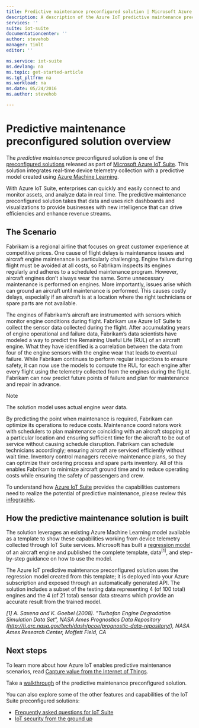```yaml
---
title: Predictive maintenance preconfigured solution | Microsoft Azure
description: A description of the Azure IoT predictive maintenance preconfigured solution.
services: ''
suite: iot-suite
documentationcenter: ''
author: stevehob
manager: timlt
editor: ''

ms.service: iot-suite
ms.devlang: na
ms.topic: get-started-article
ms.tgt_pltfrm: na
ms.workload: na
ms.date: 05/24/2016
ms.author: stevehob

---
```

# Predictive maintenance preconfigured solution overview
The *predictive maintenance* preconfigured solution is one of the [preconfigured solutions](iot-suite-what-are-preconfigured-solutions.md) released as part of [Microsoft Azure IoT Suite](iot-suite-overview.md). This solution integrates real-time device telemetry collection with a predictive model created using [Azure Machine Learning](https://azure.microsoft.com/services/machine-learning/).

With Azure IoT Suite, enterprises can quickly and easily connect to and monitor assets, and analyze data in real time. The predictive maintenance preconfigured solution takes that data and uses rich dashboards and visualizations to provide businesses with new intelligence that can drive efficiencies and enhance revenue streams.

## The Scenario
Fabrikam is a regional airline that focuses on great customer experience at competitive prices. One cause of flight delays is maintenance issues and aircraft engine maintenance is particularly challenging. Engine failure during flight must be avoided at all costs, so Fabrikam inspects its engines regularly and adheres to a scheduled maintenance program. However, aircraft engines don’t always wear the same. Some unnecessary maintenance is performed on engines. More importantly, issues arise which can ground an aircraft until maintenance is performed. This causes costly delays, especially if an aircraft is at a location where the right technicians or spare parts are not available.

The engines of Fabrikam’s aircraft are instrumented with sensors which monitor engine conditions during flight. Fabrikam use Azure IoT Suite to collect the sensor data collected during the flight. After accumulating years of engine operational and failure data, Fabrikam’s data scientists have modeled a way to predict the Remaining Useful Life (RUL) of an aircraft engine. What they have identified is a correlation between the data from four of the engine sensors with the engine wear that leads to eventual failure. While Fabrikam continues to perform regular inspections to ensure safety, it can now use the models to compute the RUL for each engine after every flight using the telemetry collected from the engines during the flight. Fabrikam can now predict future points of failure and plan for maintenance and repair in advance.

> [!NOTE]
> The solution model uses actual engine wear data.
> 
> 

By predicting the point when maintenance is required, Fabrikam can optimize its operations to reduce costs. Maintenance coordinators work with schedulers to plan maintenance coinciding with an aircraft stopping at a particular location and ensuring sufficient time for the aircraft to be out of service without causing schedule disruption. Fabrikam can schedule technicians accordingly; ensuring aircraft are serviced efficiently without wait time. Inventory control managers receive maintenance plans, so they can optimize their ordering process and spare parts inventory. All of this enables Fabrikam to minimize aircraft ground time and to reduce operating costs while ensuring the safety of passengers and crew.

To understand how [Azure IoT Suite](iot-suite-overview.md) provides the capabilities customers need to realize the potential of predictive maintenance, please review this [infographic](https://www.microsoft.com/server-cloud/predictivemaintenance/Index.html).

## How the predictive maintenance solution is built
The solution leverages an existing Azure Machine Learning model available as a template to show these capabilities working from device telemetry collected through IoT Suite services. Microsoft has built a [regression model](http://gallery.cortanaanalytics.com/Collection/Predictive-Maintenance-Template-3) of an aircraft engine and published the complete template, data<sup>\[1\]</sup>, and step-by-step guidance on how to use the model.

The Azure IoT predictive maintenance preconfigured solution uses the regression model created from this template; it is deployed into your Azure subscription and exposed through an automatically generated API. The solution includes a subset of the testing data representing 4 (of 100 total) engines and the 4 (of 21 total) sensor data streams which provide an accurate result from the trained model.

*\[1\] A. Saxena and K. Goebel (2008). "Turbofan Engine Degradation Simulation Data Set", NASA Ames Prognostics Data Repository (http://ti.arc.nasa.gov/tech/dash/pcoe/prognostic-data-repository/), NASA Ames Research Center, Moffett Field, CA*

## Next steps
To learn more about how Azure IoT enables predictive maintenance scenarios, read [Capture value from the Internet of Things](http://download.microsoft.com/download/0/7/D/07D394CE-185D-4B96-AC3C-9B61179F7080/Capture_value_from_the_Internet%20of%20Things_with_Predictive_Maintenance.PDF).

Take a [walkthrough](iot-suite-predictive-walkthrough.md) of the predictive maintenance preconfigured solution.

[lnk-predictive-walkthrough]: iot-suite-predictive-walkthrough.md
[lnk_preconfigured_solutions]: iot-suite-what-are-preconfigured-solutions.md
[lnk_iot_suite]: iot-suite-overview.md
[lnk_machine_learning]: https://azure.microsoft.com/services/machine-learning/
[lnk_infographic]: https://www.microsoft.com/server-cloud/predictivemaintenance/Index.html
[lnk_regression_model]: http://gallery.cortanaanalytics.com/Collection/Predictive-Maintenance-Template-3
[lnk_capture_value]: http://download.microsoft.com/download/0/7/D/07D394CE-185D-4B96-AC3C-9B61179F7080/Capture_value_from_the_Internet%20of%20Things_with_Predictive_Maintenance.PDF

You can also explore some of the other features and capabilities of the IoT Suite preconfigured solutions:

* [Frequently asked questions for IoT Suite](iot-suite-faq.md)
* [IoT security from the ground up](securing-iot-ground-up.md)

[lnk-faq]: iot-suite-faq.md
[lnk-security-groundup]: securing-iot-ground-up.md